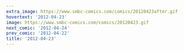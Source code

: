 ```yaml
---
extra_image: https://www.smbc-comics.com/comics/20120423after.gif
hovertext: '2012-04-23'
image: https://www.smbc-comics.com/comics/20120423.gif
next_comic: '2012-04-24'
prev_comic: '2012-04-22'
title: '2012-04-23'
---
```


